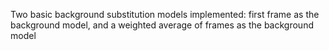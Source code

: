 Two basic background substitution models implemented: first frame as the background model, and a weighted average of frames as the background model
